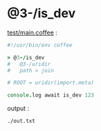 [‼️]: ✏️README.mdt

# @3-/is_dev

[test/main.coffee](./test/main.coffee) :

```coffee
#!/usr/bin/env coffee

> @3-/is_dev
#   @3-/uridir
#   path > join

# ROOT = uridir(import.meta)

console.log await is_dev 123
```

output :

```
./out.txt
```
